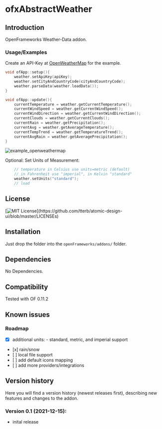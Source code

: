 # ofxAbstractWeather


Introduction
------------
OpenFrameworks Weather-Data addon.

### Usage/Examples

Create an API-Key at [OpenWeatherMap](https://openweathermap.org/) for the example.

```c++
void ofApp::setup(){
    weather.setApiKey(apiKey);
    weather.setCityAndCountryCode(cityAndCountryCode);
    weather.parseData(weather.loadData());
}

void ofApp::update(){
    currentTemperature = weather.getCurrentTemperature();
    currentWindSpeed = weather.getCurrentWindSpeed();
    currentWindDirection = weather.getCurrentWindDirection();
    currentClouds = weather.getCurrentClouds();
    currentRain = weather.getPrecipitation();
    currentAvg = weather.getAverageTemperature();
    currentTempTrend = weather.getTemperatureTrend();
    currentAvgRain = weather.getAveragePrecipitation();
}

```
![example_openweathermap](https://user-images.githubusercontent.com/445226/145677289-788d8c2d-52fd-4b23-bed3-b1c73b7518d9.png)


Optional: Set Units of Measurement:

```c++
    // temperature in Celsius use units=metric (default)   
    // in Fahrenheit use "imperial", in Kelvin "standard"
    weather.setUnits("standard");
    // load
```


License
-------
[![MIT License](https://img.shields.io/apm/l/atomic-design-ui.svg?)](https://github.com/tterb/atomic-design-ui/blob/master/LICENSEs)


Installation
------------
Just drop the folder into the `openFrameworks/addons/` folder.  


Dependencies
------------
No Dependencies.

Compatibility
------------
Tested with OF 0.11.2

Known issues
------------
### Roadmap
- [x] additional units: 
      - standard, metric, and imperial support
- [x] rain/snow
- [ ] local file support
- [ ] add default icons mapping
- [ ] add more providers/integrations


Version history
------------
Here you will find a version history (newest releases first), describing new features and changes to the addon. 

### Version 0.1 (2021-12-15):

- inital release









